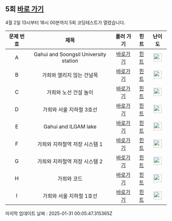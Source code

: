 ## 5회 [바로 가기](https://www.acmicpc.net/contest/view/946)
4월 2일 13시부터 18시 00분까지 5회 코딩테스트가 열렸습니다.

|문제 번호|제목|풀러 가기|힌트|난이도|
|:------:|:-------------:|:-----:|:-----:|:-----:|
|A|Gahui and Soongsil University station|[바로가기](https://www.acmicpc.net/problem/27880)|[힌트](https://github.com/cdog-gh/gh_coding_test/tree/main/5/1)| <img height="25px" width="25px" src="https://static.solved.ac/tier_small/2.svg"></img> |
|B|가희와 열리지 않는 건널목|[바로가기](https://www.acmicpc.net/problem/27885)|[힌트](https://github.com/cdog-gh/gh_coding_test/tree/main/5/2)| <img height="25px" width="25px" src="https://static.solved.ac/tier_small/5.svg"></img> |
|C|가희와 노선 건설 놀이|[바로가기](https://www.acmicpc.net/problem/27883)|[힌트](https://github.com/cdog-gh/gh_coding_test/tree/main/5/3)| <img height="25px" width="25px" src="https://static.solved.ac/tier_small/10.svg"></img> |
|D|가희와 서울 지하철 3호선|[바로가기](https://www.acmicpc.net/problem/27884)|[힌트](https://github.com/cdog-gh/gh_coding_test/tree/main/5/4)| <img height="25px" width="25px" src="https://static.solved.ac/tier_small/10.svg"></img> |
|E|Gahui and ILGAM lake|[바로가기](https://www.acmicpc.net/problem/27881)|[힌트](https://github.com/cdog-gh/gh_coding_test/tree/main/5/5)| <img height="25px" width="25px" src="https://static.solved.ac/tier_small/12.svg"></img> |
|F|가희와 지하철역 저장 시스템 1|[바로가기](https://www.acmicpc.net/problem/27888)|[힌트](https://github.com/cdog-gh/gh_coding_test/tree/main/5/6)| <img height="25px" width="25px" src="https://static.solved.ac/tier_small/14.svg"></img> |
|G|가희와 지하철역 저장 시스템 2|[바로가기](https://www.acmicpc.net/problem/27882)|[힌트](https://github.com/cdog-gh/gh_coding_test/tree/main/5/7)| <img height="25px" width="25px" src="https://static.solved.ac/tier_small/16.svg"></img> |
|H|가희와 코드|[바로가기](https://www.acmicpc.net/problem/27887)|[힌트](https://github.com/cdog-gh/gh_coding_test/tree/main/5/8)| <img height="25px" width="25px" src="https://static.solved.ac/tier_small/17.svg"></img> |
|I|가희와 서울 지하철 1호선|[바로가기](https://www.acmicpc.net/problem/27886)|[힌트](https://github.com/cdog-gh/gh_coding_test/tree/main/5/9)| <img height="25px" width="25px" src="https://static.solved.ac/tier_small/18.svg"></img> |

마지막 업데이트 날짜 : 2025-01-31 00:05:47.315365Z